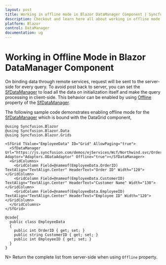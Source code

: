 ```yaml
---
layout: post
title: Working in offline mode in Blazor DataManager Component | Syncfusion
description: Checkout and learn here all about working in offline mode in Syncfusion Blazor DataManager component and more.
platform: Blazor
control: DataManager
documentation: ug
---
```


<!-- markdownlint-disable MD024 -->

# Working in Offline Mode in Blazor DataManager Component

On binding data through remote services, request will be sent to the server-side for every query. To avoid post back to server, you can set the [SfDataManager](https://help.syncfusion.com/cr/blazor/Syncfusion.Blazor.Data.SfDataManager.html) to load all the data on initialization itself and make the query processing in client-side. This behavior can be enabled by using [Offline](https://help.syncfusion.com/cr/blazor/Syncfusion.Blazor.DataManager.html#Syncfusion_Blazor_DataManager_Offline) property of the [SfDataManager](https://help.syncfusion.com/cr/blazor/Syncfusion.Blazor.Data.SfDataManager.html).

The following sample code demonstrates enabling offline mode for the [SfDataManager](https://help.syncfusion.com/cr/blazor/Syncfusion.Blazor.Data.SfDataManager.html) which is bound with the DataGrid component,

```cshtml
@using Syncfusion.Blazor
@using Syncfusion.Blazor.Data
@using Syncfusion.Blazor.Grids

<SfGrid TValue="EmployeeData" ID="Grid" AllowPaging="true">
  <SfDataManager Url="https://js.syncfusion.com/demos/ejServices/Wcf/Northwind.svc/Orders" Adaptor="Adaptors.ODataAdaptor" Offline="true"></SfDataManager>
  <GridColumns>
    <GridColumn Field=@nameof(EmployeeData.OrderID) TextAlign="TextAlign.Center" HeaderText="Order ID" Width="120"></GridColumn>
    <GridColumn Field=@nameof(EmployeeData.CustomerID) TextAlign="TextAlign.Center" HeaderText="Customer Name" Width="130"></GridColumn>
    <GridColumn Field=@nameof(EmployeeData.EmployeeID) TextAlign="TextAlign.Center" HeaderText="Employee ID" Width="120"></GridColumn>
  </GridColumns>
</SfGrid>

@code{
  public class EmployeeData
  {
    public int OrderID { get; set; }
    public string CustomerID { get; set; }
    public int EmployeeID { get; set; }
  }
}
```

N> Return the complete list from server-side when using `Offline` property.